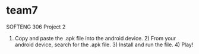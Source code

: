team7
=====

SOFTENG 306 Project 2

1) Copy and paste the .apk file into the android device. 2) From your android device, search for the .apk file. 3) Install and run the file. 4) Play!

